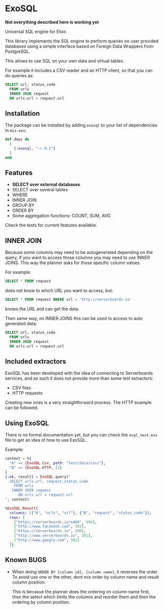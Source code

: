 # ExoSQL

**Not everything described here is working yet**

Universal SQL engine for Elixir.

This library implements the SQL engine to perform queries on user provided
databases using a simple interface based on Foreign Data Wrappers from
PostgreSQL.

This allows to use SQL on your own data and virtual tables.

For example it includes a CSV reader and an HTTP client, so that you can
do queries as:

```SQL
SELECT url, status_code
  FROM urls
  INNER JOIN request
  ON urls.url = request.url
```

## Installation

The package can be installed by adding `exosql` to your list of dependencies in
`mix.exs`:

```elixir
def deps do
  [
    {:exosql, "~> 0.2"}
  ]
end
```

## Features

* **SELECT over external databases**
* SELECT over several tables
* WHERE
* INNER JOIN
* GROUP BY
* ORDER BY
* Some aggregation functions: COUNT, SUM, AVG

Check the tests for current features available.

## INNER JOIN

Because some columns may need to be autogenerated depending on the query,
if you want to access those columns you may need to use INNER JOINS. This
way the planner asks for those specific column values.

For example:

```SQL
SELECT * FROM request
```

does not know to which URL you want to access, but:

```SQL
SELECT * FROM request WHERE url = 'http://serverboards.io'
```

knows the URL and can get the data.

Then same way, on INNER JOINS this can be used to access to auto generated data:

```SQL
SELECT url, status_code
  FROM urls
  INNER JOIN request
  ON urls.url = request.url
```

## Included extractors

ExoSQL has been developed with the idea of connecting to Serverboards services,
and as such it does not provide more than some test extractors:

* CSV files
* HTTP requests

Creating new ones is a very straightforward process. The HTTP example can be
followed.

## Using ExoSQL

There is no formal documentation yet, but you can check the `esql_test.exs` file
to get an idea of how to use ExoSQL.

Example:

```elixir
context = %{
  "A" => {ExoSQL.Csv, path: "test/data/csv/"},
  "B" => {ExoSQL.HTTP, []}
}
{:ok, result} = ExoSQL.query("
  SELECT urls.url, request.status_code
    FROM urls
   INNER JOIN request
      ON urls.url = request.url
", context)
```

```elixir
%ExoSQL.Result{
  columns: [{"A", "urls", "url"}, {"B", "request", "status_code"}],
  rows: [
    ["https://serverboards.io/e404", 404],
    ["http://www.facebook.com", 302],
    ["https://serverboards.io", 200],
    ["http://www.serverboards.io", 301],
    ["http://www.google.com", 302]
  ]}
```


## Known BUGS

* When doing `ORDER BY [column id], [column name]`, it reverses the order. To
  avoid use one or the other, dont mix order by column name and result column
  position.

  This is becasue the planner does the ordering on column name first, then
  the select which limits the columns and reorder them and then the ordering
  by column position.
